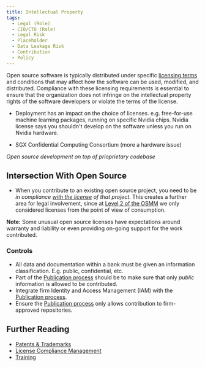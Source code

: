 ```yaml
---
title: Intellectual Property
tags: 
  - Legal (Role)
  - CIO/CTO (Role)
  - Legal Risk
  - Placeholder
  - Data Leakage Risk
  - Contribution
  - Policy
---
```


<BoxOut title="Intellectual Property" image="/img/bok/regs/ip.png">

Open source software is typically distributed under specific [licensing terms](../Artifacts/Licenses) and conditions that may affect how the software can be used, modified, and distributed. Compliance with these licensing requirements is essential to ensure that the organization does not infringe on the intellectual property rights of the software developers or violate the terms of the license.

- Deployment has an impact on the choice of licenses.  e.g. free-for-use machine learning packages, running on specific Nvidia chips.  Nvidia license says you shouldn't develop on the software unless you run on Nvidia hardware.  

- SGX Confidential Computing Consortium (more a hardware issue)

_Open source development on top of prioprietary codebase_
 
</BoxOut>

## Intersection With Open Source

- When you contribute to an existing open source project, you need to be _in compliance [with the license](../Artifacts/Licenses) of that project_.  This creates a further area for legal involvement, since at [Level 2 of the OSMM](../Activities/Level-2/License-Management) we only considered licenses from the point of view of consumption. 

**Note:** Some unusual open source licenses have expectations around warranty and liability or even providing on-going support for the work contributed.

### Controls

  - All data and documentation within a bank must be given an information classification.  E.g. public, confidential, etc.  
  - Part of the [Publication process](../Activities/Level-3/Publication) should be to make sure that only _public_ information is allowed to be contributed.
  - Integrate firm Identity and Access Management (IAM) with the [Publication process](../Activities/Level-3/Publication).
  - Ensure the [Publication process](../Activities/Level-3/Publication) only allows contribution to firm-approved repositories.

## Further Reading

 - [Patents & Trademarks](../Artifacts/IP) 
 - [License Compliance Management](../Activities/Level-2/License-Management.md)
 - [Training](../Activities/Level-3/Contribution-Training)
 
 